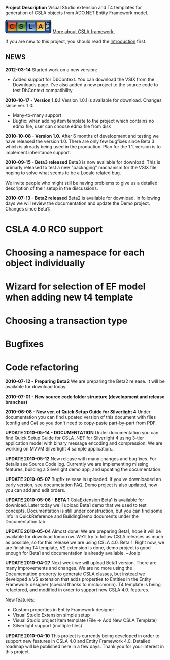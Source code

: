 **Project Description**
Visual Studio extension and T4 templates for generation of CSLA objects from ADO.NET Entity Framework model.

![CSLA LOGO](Home_csla_logo1_42.png)
[More about CSLA framework.](http://www.lhotka.net/cslanet/)


If you are new to this project, you should read the [Introduction](Introduction) first.

## NEWS
**2012-03-14**
Started work on a new version:
- Added support for DbContext. You can download the VSIX from the Downloads page. I've also added a  new project to the source code to test DbContext compatibility.


**2010-10-17 - Version 1.0.1**
Version 1.0.1 is available for download. Changes since ver. 1.0:
- Many-to-many support
- Bugfix: when adding item template to the project which contains no edmx file, user can choose edmx file from disk

**2010-10-08 - Version 1.0.**
After 6 months of development and testing we have released the version 1.0. There are only few bugfixes since Beta 3 which is already being used in the production.
Plan for the 1.1. version is to implement inheritance support.


**2010-09-15 - Beta3 released**
Beta3 is now available for download.
This is primarly released to test a new "packaging" machanism for the VSIX file, hoping to solve what seems to be a Locale related bug.

We invite people who might still be having problems to give us a detailed description of their setup in the discussions.

**2010-07-13 - Beta2 released**
Beta2 is available for download. In following days we will review the documentation and update the Demo project.
Changes since Beta1:
# CSLA 4.0 RC0 support
# Choosing a namespace for each object individually
# Wizard for selection of EF model when adding new t4 template
# Choosing a transaction type
# Bugfixes
# Code refactoring

**2010-07-12 - Preparing Beta2**
We are preparing the Beta2 release. It will be available for download today.

**2010-07-01 - New source code folder structure (development and release branches)**

**2010-06-08 - New ver. of Quick Setup Guide for Silverlight 4**
Under documentation you can find updated version of this document with files (config and C#) so you don't need to copy-paste part-by-part from PDF.

**UPDATE 2010-05-14 - DOCUMENTATION**
Under documentation you can find Quick Setup Guide for CSLA .NET for Silverlight 4 using 3-tier application model
with binary message encoding and compression. We are working on MVVM Silverlight 4 sample application...

**UPDATE 2010-05-12**
New release with many changes and bugfixes. For details see Source Code log.
Currently we are implementing missing features, building a Silverlight demo app, and updating the documentation.

**UPDATE 2010-05-07**
Bugfix release is uploaded. If you've downloaded an early version, see documetation FAQ. Demo project is also updated, now you can add and edit orders.

**UPDATE 2010-05-06 - BETA 1**
CslaExtension Beta1 is available for download. 
Later today we'll upload Beta1 demo that we used to test concepts. Documentation is still under construction, but you can find some info in QuickReference and BuildingDemo documents under the Documentation tab. 


**UPDATE 2010-05-04**
Almost done!
We are preparing Beta1, hope it will be available for download tomorrow. We'll try to follow CSLA releases as much as possible, so for this release we are using CSLA 4.0. Beta 1. Right now, we are finishing T4 template, VS extension is done, demo project is good enough for Beta1 and documentation is already available. 
~Josip

**UPDATE 2010-04-27**
Next week we will upload Beta1 version. There are many improvements and changes. We are no more using the Documentation property to generate CSLA classes, but instead we developed a VS extension that adds properties to Entities in the Entity Framework designer (special thanks to mrclucmorin). T4 template is being refactored, and modified in order to support new CSLA 4.0. features.

New features:
- Custom properties in Entity Framework designer
- Visual Studio Extension simple setup
- Visual Studio project item template (File -> Add New CSLA Template)
- Silverlight support (multiple files)


**UPDATE 2010-04-10**
This project is currently being developed in order to support new features in CSLA 4.0 and Entity Framework 4.0. 
Detailed roadmap will be published here in a few days.
Thank you for your interest in this project.